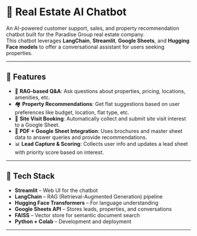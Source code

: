 # 🏡 Real Estate AI Chatbot

An AI-powered customer support, sales, and property recommendation chatbot built for the Paradise Group real estate company.  
This chatbot leverages **LangChain**, **Streamlit**, **Google Sheets**, and **Hugging Face models** to offer a conversational assistant for users seeking properties.

---

## 🚀 Features

- 🧠 **RAG-based Q&A**: Ask questions about properties, pricing, locations, amenities, etc.
- 🏘️ **Property Recommendations**: Get flat suggestions based on user preferences like budget, location, flat type, etc.
- 📅 **Site Visit Booking**: Automatically collect and submit site visit interest to a Google Sheet.
- 📄 **PDF + Google Sheet Integration**: Uses brochures and master sheet data to answer queries and provide recommendations.
- 📊 **Lead Capture & Scoring**: Collects user info and updates a lead sheet with priority score based on interest.

---

## 🧰 Tech Stack

- **Streamlit** – Web UI for the chatbot
- **LangChain** – RAG (Retrieval-Augmented Generation) pipeline
- **Hugging Face Transformers** – For language understanding
- **Google Sheets API** – Stores leads, properties, and conversations
- **FAISS** – Vector store for semantic document search
- **Python + Colab** – Development and deployment

---



